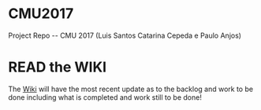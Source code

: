 # CMU2017
Project Repo -- CMU 2017 (Luis Santos Catarina Cepeda e Paulo Anjos)

# READ the WIKI
The [Wiki](https://github.com/luisfsantos/CMU2017/wiki) will have the most recent update as to the backlog and work to be done including what is completed and work still to be done!
